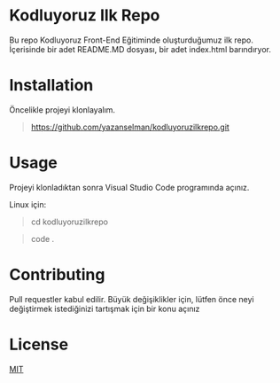 # Kodluyoruz Ilk Repo
Bu repo Kodluyoruz Front-End Eğitiminde oluşturduğumuz ilk repo. İçerisinde bir adet README.MD dosyası, bir adet index.html barındıryor.

# Installation
Öncelikle projeyi klonlayalım.

> https://github.com/yazanselman/kodluyoruzilkrepo.git


# Usage

Projeyi klonladıktan sonra Visual Studio Code programında açınız.

Linux için:

> cd kodluyoruzilkrepo

> code .


# Contributing 

Pull requestler kabul edilir. Büyük değişiklikler için, lütfen önce neyi değiştirmek istediğinizi tartışmak için bir konu açınız

# License

[MIT](https://choosealicense.com/licenses/mit/)